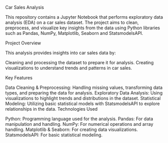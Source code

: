Car Sales Analysis

This repository contains a Jupyter Notebook that performs exploratory data analysis (EDA) on a car sales dataset. The project aims to clean, preprocess, and visualize key insights from the data using Python libraries such as Pandas, NumPy, Matplotlib, Seaborn and StatsmodelsAPI.

Project Overview

This analysis provides insights into car sales data by:

Cleaning and processing the dataset to prepare it for analysis.
Creating visualizations to understand trends and patterns in car sales.

Key Features

Data Cleaning & Preprocessing: Handling missing values, transforming data types, and preparing the data for analysis.
Exploratory Data Analysis: Using visualizations to highlight trends and distributions in the dataset.
Statistical Modeling: Utilizing basic statistical models with StatsmodelsAPI to explore relationships in the data.
Technologies Used

Python: Programming language used for the analysis.
Pandas: For data manipulation and handling.
NumPy: For numerical operations and array handling.
Matplotlib & Seaborn: For creating data visualizations.
StatsmodelsAPI: For basic statistical modeling.
